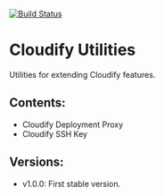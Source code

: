 [![Build Status](https://circleci.com/gh/cloudify-incubator/cloudify-utilities-plugin.svg?style=shield&circle-token=:circle-token)](https://circleci.com/gh/cloudify-incubator/cloudify-utilities-plugin)

# Cloudify Utilities

Utilities for extending Cloudify features.


## Contents:

- Cloudify Deployment Proxy
- Cloudify SSH Key


## Versions:

  - v1.0.0: First stable version.
